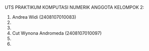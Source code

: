 UTS PRAKTIKUM KOMPUTASI NUMERIK ANGGOTA KELOMPOK 2:
1. Andrea Widi (2408107010083)
2.
3.
4. Cut Wynona Andromeda (2408107010097)
5.
6.
